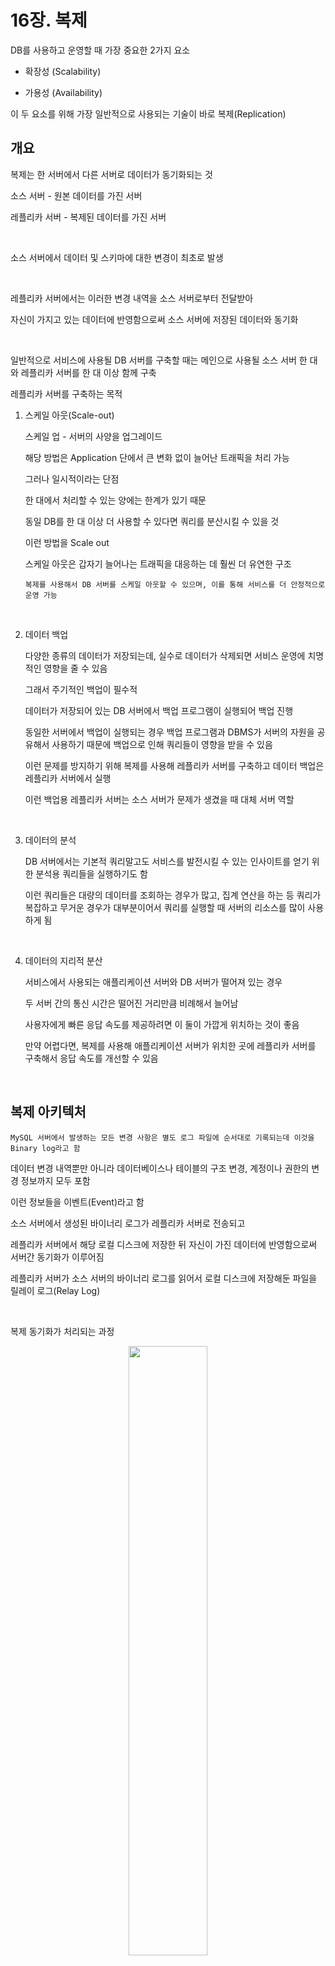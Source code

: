 # 16장. 복제

DB를 사용하고 운영할 때 가장 중요한 2가지 요소

- 확장성 (Scalability)

- 가용성 (Availability)

이 두 요소를 위해 가장 일반적으로 사용되는 기술이 바로 복제(Replication)

## 개요

복제는 한 서버에서 다른 서버로 데이터가 동기화되는 것

소스 서버 - 원본 데이터를 가진 서버 

레플리카 서버 - 복제된 데이터를 가진 서버

<br>

소스 서버에서 데이터 및 스키마에 대한 변경이 최초로 발생

<br>

레플리카 서버에서는 이러한 변경 내역을 소스 서버로부터 전달받아 

자신이 가지고 있는 데이터에 반영함으로써 소스 서버에 저장된 데이터와 동기화

<br>

일반적으로 서비스에 사용될 DB 서버를 구축할 때는 메인으로 사용될 소스 서버 한 대와 레플리카 서버를 한 대 이상 함께 구축

레플리카 서버를 구축하는 목적

1. 스케일 아웃(Scale-out)

    스케일 업 - 서버의 사양을 업그레이드

    해당 방법은 Application 단에서 큰 변화 없이 늘어난 트래픽을 처리 가능

    그러나 일시적이라는 단점

    한 대에서 처리할 수 있는 양에는 한계가 있기 때문

    동일 DB를 한 대 이상 더 사용할 수 있다면 쿼리를 분산시킬 수 있을 것

    이런 방법을 Scale out

    스케일 아웃은 갑자기 늘어나는 트래픽을 대응하는 데 훨씬 더 유연한 구조

    `복제를 사용해서 DB 서버를 스케일 아웃할 수 있으며, 이를 통해 서비스를 더 안정적으로 운영 가능`

<br>

2. 데이터 백업

    다양한 종류의 데이터가 저장되는데, 실수로 데이터가 삭제되면 서비스 운영에 치명적인 영향을 줄 수 있음

    그래서 주기적인 백업이 필수적

    데이터가 저장되어 있는 DB 서버에서 백업 프로그램이 실행되어 백업 진행

    동일한 서버에서 백업이 실행되는 경우 백업 프로그램과 DBMS가 서버의 자원을 공유해서 사용하기 때문에 백업으로 인해 쿼리들이 영향을 받을 수 있음

    이런 문제를 방지하기 위해 복제를 사용해 레플리카 서버를 구축하고 데이터 백업은 레플리카 서버에서 실행

    이런 백업용 레플리카 서버는 소스 서버가 문제가 생겼을 때 대체 서버 역할

<br>

3. 데이터의 분석

    DB 서버에서는 기본적 쿼리말고도 서비스를 발전시킬 수 있는 인사이트를 얻기 위한 분석용 쿼리들을 실행하기도 함

    이런 쿼리들은 대량의 데이터를 조회하는 경우가 많고, 집계 연산을 하는 등 쿼리가 복잡하고 무거운 경우가 대부분이어서 쿼리를 실행할 때 서버의 리소스를 많이 사용하게 됨

<br>

4. 데이터의 지리적 분산

    서비스에서 사용되는 애플리케이션 서버와 DB 서버가 떨어져 있는 경우

    두 서버 간의 통신 시간은 떨어진 거리만큼 비례해서 늘어남

    사용자에게 빠른 응답 속도를 제공하려면 이 둘이 가깝게 위치하는 것이 좋음

    만약 어렵다면, 복제를 사용해 애플리케이션 서버가 위치한 곳에 레플리카 서버를 구축해서 응답 속도를 개선할 수 있음


<br>

## 복제 아키텍처

`MySQL 서버에서 발생하는 모든 변경 사항은 별도 로그 파일에 순서대로 기록되는데 이것을 Binary log라고 함`

데이터 변경 내역뿐만 아니라 데이터베이스나 테이블의 구조 변경, 계정이나 권한의 변경 정보까지 모두 포함

이런 정보들을 이벤트(Event)라고 함

소스 서버에서 생성된 바이너리 로그가 레플리카 서버로 전송되고

레플리카 서버에서 해당 로컬 디스크에 저장한 뒤 자신이 가진 데이터에 반영함으로써 서버간 동기화가 이루어짐

레플리카 서버가 소스 서버의 바이너리 로그를 읽어서 로컬 디스크에 저장해둔 파일을 릴레이 로그(Relay Log)

<br>

복제 동기화가 처리되는 과정

<p align="center"><img src="./images/16_1.png" width="50%"></p>

<br>

MySQL의 복제는 세 개의 스레드에 의해 작동하는데

이 세 스레드 중 하나는 소스 서버에 존재

나머지 2개의 스레드는 레플리카 서버에 존재

<br>

각 스레드의 역할

- 바이너리 로그 덤프 스레드(Binary Log Dump Thread)

    레플리카 서버는 데이터 동기화를 위해 소스 서버에 접속해 바이너리 로그 정보를 요청

    `소스 서버에서는 레플리카 서버가 연결될 때 내부적으로 바이너리 로그 덤프 스레드를 생성해서 바이너리 로그의 내용을 레플리카 서버로 전송`

    레플리카로 보낼 각 이벤트를 읽을 때 일시적으로 바이너리 로그에 잠금을 수행하며, 이벤트를 읽고난 후에는 바로 잠금 해제

    소스 서버에서 SHOW PROCESSLIST 명령을 통해 확인 가능

<br>

- 레플리케이션 I/O 스레드(Replication I/O Thread)

    복제가 시작(START REPLICA 또는 START SLAVE)되면 레플리카 서버는 I/O 스레드를 생성하고, 복제가 멈추면(STOP REPLICA 또는 STOP SLAVE) I/O 스레드는 종료

    I/O 스레드는 소스 서버의 바이너리 로그 덤프 스레드로부터 바이너리 로그 이벤트를 가져와 로켈 서버의 파일(릴레이 로그)로 저장하는 역할을 담당

    `소스 서버의 바이너리 로그를 읽어서 파일로 쓰는 역할만 하기에 I/O 스레드라고 명명`

    이 스레드의 상태는 MySQL의 복제 현황을 보여주는 SHOW REPLICA STATUS(SHOW SLAVE STATUS) 명령의 결과에서 
    
    Replica_IO_Running(또는 Slave_IO_running) 칼럼에 표시된 값을 통해 확인

<br>

- 레플리케이션 SQL 스레드(Replication SQL Thread)

    레플리케이션 I/O 스레드가 소스 서버로부터 가져온 바이너리 로그 이벤트들을 로컬 파일로 기록하는 역할이라면

    레플리케이션 SQL 스레드는 I/O 스레드에 의해 작성된 릴레이 로그 파일의 이벤트들을 읽고 실행

    스레드의 상태는 MySQL의 복제 현황을 보여주는 SHOW REPLICA STATUS(SHOW SLAVE STATUS) 명령의 결과에서 
    
    Replica_SQL_Running(또는 Slave_SQL_running) 칼럼에 표시된 값을 통해 확인


<br>

레플리카 서버에서 레플리케이션 I/O 스레드와 SQL 스레드는 서로 독립적으로 동작

그러므로 만약 SQL 스레드에서 이벤트를 적용하는 게 느리더라도 I/O 스레드는 정상적으로 소스 서버로부터 이벤트를 읽어올 수 있음

레플리카 서버에 문제가 생기더라도 소스 서버는 전혀 영향을 받지 않음

하지만 소스 서버에 문제가 생기면 레플리카 서버의 I/O 스레드가 정상적으로 동작하지 않게 되면 복제는 에러를 발생시키고 바로 중단

<br>

복제가 시작되면 레플리카 서버는 릴레이 로그를 비롯해서 총 3가지 유형의 복제 관련 데이터를 생성하고 관리

- 릴레이 로그(Relay Log)

    `레플리케이션 I/O 스레드에 의해 작성되는 파일로, 소스 서버의 바이너리 로그에서 읽어온 이벤트(트랜잭션) 정보가 저장`

    릴레이 로그는 바이너리 로그와 마찬가지로 현재 존재하는 릴레이 로그 파일의 목록이 담긴 인덱스 파일과 실제 이벤트 정보가 저장돼 있는 로그 파일들로 구성

    릴레이 로그에 저장된 트랜잭션 이벤트들은 레플리케이션 SQL 스레드에 의해 레플리카 서버에 적용

<br>

- 커넥션 메타데이터(Connection Metadata)

    레플리케이션 I/O 스레드에서 `소스 서버로 연결할 때 사용하는 DB 계정 정보 및 현재 읽고 있는 소스 서버의 바이너리 파일명과 파일 내 위치 값` 등이 담겨져 있으며
    
    mysql.slave_master_info 테이블에 저장

<br>

- 어플라이어 메타데이터(Applier Metadata)

    `레플리케이션 SQL 스레드에서 릴레이 로그로 저장된 소스 서버의 이벤트들을 레플리카 서버에 적용(Replay)하는 컴포넌트를 어플라이어(Applier)`라고 함

    어플라이어 메타데이터는 최근 적용된 이벤트에 대해 해당 이벤트가 저장돼 있는 릴레이 로그 파일명과 파일 내 위치 정보 등을 담고 있고
    
    레플리케이션 SQL 스레드는 이 정보들을 바탕으로 레플리카 서버에 나머지 이벤트들을 적용

    mysql.slave_relay_log_info 테이블에 저장

<br>

커넥션과 어플라이어 메타데이터는 MySQL의 시스템 변수인 master_info_repository와 relay_log_info_repository를 통해 어떤 형태로 데이터를 관리할지 설정할 수 있는데

설정 가능한 값으로는 FILE과 TABLE의 두 가지가 존재

FILE로 설정하면 커넥션 메타데이터와 어플라이어 메타데이터는 각각 MySQL의 데이터 디렉터리에서 master.info와 relay-log.info라는 파일로 관리되며

두 파일의 경로는 --master-info-file 옵션과 relay_log_info_file 시스템 변수를 이용해 사용자가 원하는 경로의 파일로 지정할 수 있음

<br>

TABLE로 설정하면 `mysql db 내 slave_master_info와 slave_relay_log_info 테이블에 각각의 데이터가 저장`

<br>

이 두 시스템 변수들은 MySQL 8.0.2 버전부터 `기본 값이 TABLE로 변경`됐으며,

FILE 타입은 향후 버전에서 제거될 예정

FILE로 설정하는 경우 레플리케이션 I/O 스레드와 SQL 스레드가 동작할 때 이 두 파일의 내용이 동기화되지 않는 경우가 빈번하게 발생

예를 들어, 레플리카 서버가 비정상 종료가 되면 실제 적용된 바이너리 로그 위치와 파일에 저장된 위치가 일치하지 않거나 파일 자체가 손상되어 복제가 재시작되지 못하는 경우가 발생하곤 했음

<br>

TABLE로 설정하면 두 정보들이 모두 InnoDB 스토리지 엔진 기반의 테이블로 관리되고

특히 `레플리케이션 SQL 스레드가 트랜잭션을 적용할 때 slave_relay_log_info 테이블의 데이터도 같은 시점에 아토믹하게 업데이트되므로 MySQL이 갑자기 종료됐다고 하더라도 다시 구동했을 때 문제없이 복제 진행 가능`

이를 크래시 세이프 복제(crash-safe replication)이라고 함

<br>

## 복제 타입

소스 서버의 바이너리 로그에 기록된 변경 내역(바이너리 로그 이벤트)들을 식별하는 방식에 따라 바이너리 로그 파일 위치 기반 복제(Binary Log File Position Based Replication)와 글로벌 트랜잭션 ID 기반 복제(Global Transaction Identifiers Based Replication)로 나뉨

<br>

### 바이너리 로그 파일 위치 기반 복제

바이너리 로그 파일 위치 기반 복제는 MySQL에 복제 기능이 처음 도입됐을 때부터 제공된 방식으로

레플리카 서버에서 소스 서버의 바이너리 로그 파일명과 파일 내에서의 위치(Offset 또는 Position)로 개별 바이너리 로그 이벤트를 식별해서 복제가 진행되는 형태를 말함

<br>

`복제를 처음 구축할 때 레플리카 서버에 소스 서버의 어떤 이벤트부터 동기화를 수행할 것인가에 대한 정보를 설정해야 함`

또한, 복제가 설정된 레플리카 서버는 소스 서버의 어느 이벤트까지 로컬 디스크로 가져왔고 또 적용했는지에 대한 정보를 관리하며, 소스 서버에 해당 정보를 전달해 그 이후의 바이너리 로그 이벤트들을 가져옴

따라서 소스 서버에서 발생한 각 이벤트에 대한 식별이 반드시 필요

<br>

`바이너리 로그 파일 위치 기반 복제에서는 이런 이벤트 하나하나를 소스 서버의 바이너리 로그 파일명과 파일 내에서의 위치 값(File Offset)의 조합으로 식별`

레플리카 서버에서는 이처럼 각 이벤트들을 식별하고 자신의 적용 내역을 추적함으로써 복제를 일시적으로 중단할 수 있으며 재개할 때도 자신이 마지막으로 적용했던 이벤트 이후의 이벤트들을 다시 읽어올 수 있음

<br>

복제에 참여한 MySQL 서버들이 모두 고유한 server_id 값을 가지고 있어야 한다는 것도 중요한 부분

바이너리 로그에는 각 이벤트별로 이 이벤트가 최초로 발생한 MySQL 서버를 식별하기 위해 server_id 값도 저장됨

server_id는 MySQL 서버의 시스템 변수 중 하나로 사용자가 MySQL 서버마다 원하는 값으로 설정할 수 있고 기본값은 1

<br>

`바이너리 로그 파일에 기록된 이벤트가 레플리카 서버에 설정된 server_id 값과 동일한 server_id 값을 가지는 경우 레플리카 서버에서는 해당 이벤트를 적용하지 않고 무시하게 됨`

자신의 서버에서 발생한 이벤트로 간주해서 적용하지 않기 때문

이러한 부분을 제대로 인지하고 사용하지 않으면 복제가 의도한 방향과는 다르게 동작할 수 있음

바이너리 로그 파일 위치 기반으로 복제를 구축할 때 이 점을 반드시 숙지해서 고유한 server_id 값을 갖도록 설정해야 함

> server_id를 바꿔야겠네?

<br>

#### 바이너리 로그 파일 위치 기반의 복제 구축

복제를 설정할 때는 각 서버에 데이터가 이미 존재하는지 여부와 복제를 어떻게 활용할 것인지 등에 따라 복제 설정 과정과 구축 방법이 달라짐

1대로 구성해서 사용하던 MySQL 서버에 새로운 레플리카 서버를 바이너리 로그 파일 위치 기반의 복제로 연결하는 과정을 살펴보자

<br>

##### 설정 준비

소스 서버에서 반드시 바이너리 로그가 활성화돼 있어야 하며,

바이너리 로그 파일 위치 기반 복제 설정을 위해서는 복제 구성원이 되는 각 서버가 고유한 server_id를 가져야 함

바이너리 로그는 기본적으로 활성화되어 있으며 데이터 디렉터리 밑에 binlog 라는 이름으로 바이너리 로그 파일이 자동으로 생성

server_id는 기본적으로 1로 설정되는데, 각각 고유한 값을 가져야 하기에 기본 값이 아닌 다른 값으로 설정하는 것이 좋음

추가적으로 필요에 따라 바이너리 로그 동기화 방식, 바이너리 로그를 캐시하기 위한 메모리 크기, 바이너리 로그 파일 크기, 보관 주기 등을 지정 가능

<p align="center"><img src="./images/16_2.png" width="60%"></p>

<br>

현재 사용되고 있는 바이너리 로그 파일의 이름은 "binlog.000007"이며 위치는 22449라는 것을 알 수 있음

위치는 실제 파일의 바이트 수를 의미하며 그냥 위치 값이라고 생각하면 됨

MySQL 서버가 트랜잭션을 계속 처리하고 있는 중이라면 이 값은 계속 증가할 것


<br>

레플리카 서버도 고유한 server_id만 설정해도 됨

복제를 위해 생성하는 릴레이 로그 파일도 복제 설정시 기본적으로 데이터 디렉터리 밑에 자동 생성

relay_log 시스템 변수로 파일 위치나 파일명을 따로 설정 가능

릴레이 로그에 기록된 이벤트가 적용되면 레플리카 서버가 자동으로 삭제

relay_log_purge 시스템 변수로 자동 삭제가 아닌 유지도 가능

레플리카 서버는 읽기 전용으로 read_only 설정도 함께 사용하는 편이 좋고

소스 서버 장애로 레플리카 서버가 소스 서버로 승격될 수 있음을 고려하면 log_slave_updates 시스템 변수도 명시하는 것이 좋음

복제에 의한 데이터 변경 사항은 자신의 바이너리 로그에 기록하지 않는데 log_slave_updates 시스템 변수로 기록 가능하게 변경 가능

<br>

##### 복제 계정 준비

레플리카 서버가 사용할 계정을 복제용 계정

새로운 계정을 만들 필요 없이 기존 사용 중인 계정에 복제 관련 권한을 추가로 부여해도 되지만

복제에서 사용되는 계정의 비밀번호는 커넥션 메타데이터에 평문으로 저장되므로

보안 측면을 고려해서 복제에 사용되는 권한만 주어진 별도의 계정을 생성해 사용하는 것이 좋음

<br>

복제용 계정은 복제를 시작하기 전 소스 서버에 미리 준비돼 있어야 하며 반드시 REPLICATION SLAVE 권한을 가지고 있어야 함

<p align="center"><img src="./images/16_3.png" width="60%"></p>

<br>

##### 데이터 복사

이제 소스 서버의 데이터를 레플리카 서버로 가져와서 적재해야 하는데

mysqldump 같은 툴을 이용해 소스 서버에서 데이터를 내려받아 레플리카 서버로 복사하면 됨

<br>

mysqldump로 소스 서버 데이터를 덤프할 때는 --single-transaction과 --master-data라는 두 옵션을 반드시 사용

`--single-transaction` 옵션은 데이터를 덤프할 때 하나의 트랜잭션을 사용해 덤프가 진행되게 해서 

mysqldump가 테이블이나 레코드에 잠금을 걸지 않고 InnoDB 테이블들에 대해 일관된 데이터를 덤프받을 수 있게 함

<br>

`--master-data` 옵션은 덤프 시작 시점의 소스를 서버의 바이너리 로그 파일명과 위치 정보를 포함하는 복제 설정 구문(CHANGE REPLICATION SOURCE TO 또는 CHANGE MASTER TO)이 덤프 파일 헤더에 기록될 수 있게 하는 옵션으로 ,복제 연결을 위해 반드시 필요한 옵션

<br>

--master-data 옵션을 사용할 때 mysqldump는 MySQL 서버에서 FLUSH TABLES WITH READ LOCK 명령을 실행해 글로벌 락을 거는데 이는 바이너리 로그의 위치(사이즈)를 순간적으로 고정시키기 위함


옵션을 1 또는 2로 설정할 수 있으며,

1로 설정되면 덤프 파일 내의 복제 설정 구문(CHANGE REPLICATION SOURCE TO 또는 CHANGE MASTER TO)이 실제 실행 가능한 형태로 기록

2로 설정되면 해당 구문이 주석으로 처리되어 참조만 할 수 있는 형태로 기록

<p align="center"><img src="./images/16_4.png" width="80%"></p>

파일명 앞에 주소를 넣으면 해당 주소로 저장이 되며 파일명만 적으면 현재 위치에 파일이 저장됨

<details>
<summary>각 명령어에 대한 의미</summary>

#### `--opt`

`--opt` 옵션은 다음의 여러 옵션을 결합한 것입니다. 이는 기본적으로 데이터베이스 덤프의 속도를 높이고, 백업 및 복원의 효율성을 향상시키기 위해 사용됩니다. 

`--opt`는 기본적으로 `mysqldump`에 포함되어 있습니다. `--opt`는 다음 옵션들을 포함합니다:

- `--add-drop-table`: 각 테이블 덤프 전에 `DROP TABLE` 문을 추가합니다.
- `--add-locks`: 덤프하는 동안 각 테이블에 `LOCK TABLES` 문을 추가합니다.
- `--create-options`: 테이블 생성 시 추가적인 옵션을 포함합니다.
- `--disable-keys`: 데이터가 삽입되는 동안 외래 키 검사를 비활성화합니다.
- `--extended-insert`: 여러 행을 포함하는 INSERT 문을 사용하여 덤프 파일의 크기를 줄이고, 덤프 및 로드 속도를 높입니다.
- `--quick`: `SELECT` 문을 실행할 때, 서버가 데이터를 하나씩 클라이언트로 보내도록 합니다.
- `--lock-tables`: 덤프를 생성하는 동안 테이블을 잠급니다.
- `--set-charset`: 덤프 파일에 캐릭터 세트를 설정합니다.

`--opt`를 사용하면 위의 옵션들이 모두 활성화되어 덤프 과정이 최적화됩니다.

#### `--routines`

`--routines` 옵션은 데이터베이스 내의 저장 프로시저 및 함수를 포함합니다. 이를 사용하지 않으면, 덤프 파일에 이러한 객체들이 포함되지 않습니다.

- **사용 예시**: 데이터베이스에 저장 프로시저와 함수가 많이 사용될 경우, 백업 및 복원 시 이 옵션을 사용하여 해당 객체들을 포함할 수 있습니다.

#### `--triggers`

`--triggers` 옵션은 테이블에 정의된 트리거를 포함합니다. 기본적으로 `mysqldump`는 트리거를 덤프하지 않으므로, 이 옵션을 명시적으로 지정해야 합니다.

- **사용 예시**: 데이터베이스에 트리거가 정의되어 있는 경우, 백업 및 복원 시 이 옵션을 사용하여 해당 트리거를 포함할 수 있습니다.

#### `--hex-blob`

`--hex-blob` 옵션은 BLOB 및 BINARY 데이터를 16진수 형식으로 덤프합니다. 이는 BLOB 데이터를 보다 안전하게 덤프하고 복원하기 위해 사용됩니다.

- **사용 예시**: BLOB 또는 BINARY 데이터를 포함한 테이블을 백업할 때, 이 옵션을 사용하여 데이터를 안전하게 저장할 수 있습니다. 16진수 형식은 데이터 손실 없이 BLOB 데이터를 정확히 복원하는 데 유리합니다.

#### 요약

- `--opt`: 백업 및 복원 효율성을 높이기 위해 여러 최적화 옵션을 포함합니다.
- `--routines`: 저장 프로시저 및 함수를 덤프 파일에 포함합니다.
- `--triggers`: 테이블에 정의된 트리거를 덤프 파일에 포함합니다.
- `--hex-blob`: BLOB 및 BINARY 데이터를 16진수 형식으로 덤프하여 데이터 손실을 방지합니다.

</div>
</details>

<br>

데이터 덤프가 완료되면 source_data.sql 파일을 레플리카 서버로 옮겨 데이터 적재를 진행

<details>
<summary>옮기는 법</summary>

가장 일반적인 방법은 scp (Secure Copy) 명령어를 사용하는 것

#### EC2에서 로컬
```linux
scp -i /path/to/your-ssh-key.pem ec2-user@ec2-public-ip:/path/to/source/mydatabase_dump.sql /local/path/to/destination/
```

인데 내 ip는 퍼블릭이 아닌 프라이빗이어서 데이터를 로컬로 보내기 어려움
</div>
</details>
<br>


** 데이터 적재 명령어 입력하기 **


--master-data 옵션으로 소스 서버에 FLUSH TABLES WITH READ LOCK 명령이 실행되기 전에 MySQL 서버에서 이미 장시간 동안 실행 중인 쿼리가 있다면

글로벌 락 명령어가 실행 중인 쿼리에서 참조하고 있는 테이블들에 대한 잠금을 얻을 수 없어서 완료되지 못하고 대기하게 됨

글로벌 락 명령어가 대기하고 있는 상황이라면 뒤로 유입되는 다른 쿼리들도 대기할수 있으므로

mysqldump를 실행하기 전에 장시간 실행 중인 쿼리가 있는지 미리 확인하는 것이 좋음

그리고 mysqldump를 실행한 후에도 같은 대기현상이 발생하고 있지는 않는지 한번 더 확인하는 것이 좋음

<br>

##### 복제 시작

<p align="center"><img src="./images/16_5.png" width="50%"></p>

<br>

소스 서버와 레플리카 서버의 데이터 상태가 어떤지, 복제를 시작하면 어떻게 동기화가 진행되는지 살펴보자

예를 들어, 10시 30분에 mysqldump를 이용해 소스 서버의 데이터를 백업받아 11시 20분 쯤에 레플리카 서버에 모두 적재

의미

-> 10시 30분까지 있었던 소스 서버의 데이터들을 백업해서 레플리카 서버로 이동시킴

<br>

소스 서버와 레플리카 서버 간의 복제를 설정해보자

복제를 설정하는 명령은 CHANGE REPLICATION SOURCE TO(or CHANGE MASTER TO) 명령으로, mysqldump로 백업 받은 파일의 헤더 부분에서 해당 명령어를 참조할 수 있음

백업받은 파일은 크기가 크기 때문에 vi 같은 텍스트 편집기 보다는 less 같은 페이지 단위 뷰어를 이용해서 파일을 열자

대략 24번째 줄에 있는 CHANGE MASTER로 시작하는 줄만 텍스트 편집기에 복사해두자


** 복제 설정 명령 ** 


<br>

SOURCE_HOST는 레플리카 서버에서 복제 연결할 소스 서버를 의미, 소스 서버의 IP 혹은 도메인 정보를 넣으면 됨

SOURCE_PORT에는 소스 서버에서 구동 중인 MySQL 서버의 포트 번호를 넣어야 함

SOURCE_USER 및 SOURCE_PASSWORD 에는 복제용 계정 정보

SOURCE_LOG_FILE,SOURCE_LOG_POS 에는 복제를 시작하고자 하는 바이너리 로그 파일명과 위치 값

GET_SOURCE_PUBLIC_KEY는 RSA 키 기반 비밀번호 교환 방식의 통신을 위해 공개 키를 소스 서버에 요청할 것인지 여부를 나타냄

<details>
<summary>RSA 키 기반 비밀번호 교환 방식</summary>

RSA 암호화를 사용하면 사용자는 공개적으로 공유할 수 있는 공개 키라는 코드로 메시지를 암호화할 수 있습니다. 

특정 RSA 알고리즘의 수학적 특성으로 인해, 사용자가 공개 키를 사용하여 메시지를 암호화하고 나면 개인 키로만 이를 복호화할 수 있습니다.

사용자는 공개 키와 개인 키를 한 쌍씩 가지고 있으며, 후자는 비밀로 유지됩니다.

</div>
</details>
<br>


복제 설정에 보안된 연결과 관련 옵션들을 명시하지 않아 레플리카와 소스 서버가 암호화되지 않는 통신 방식으로 연결되는 경우 해당 에러 발생

** 에러문 사진 **

<br>

이 명령을 그대로 레플리카 서버의 MySQL에 로그인 해서 실행한 뒤

SHOW REPLICA STATUS 명령을 실행해보면

복제 관련 정보가 레플리카 서버 MySQL에 등록돼 있는 것을 확인할 수 있음

하지만 Replica_IO_Running과 Replica_SQL_Running 칼럼 값이 No로 되어 있는데

이것은 복제 관련 정보가 등록만 된 것이지 동기화가 시작되지는 않았음을 의미

이 상태에서 START REPLICA 명령을 실행 (START REPLICA 명령이 11:45에 실행된 것)

Replica_IO_Running과 Replica_SQL_Running 칼럼 값이 Yes로 바뀌면서

레플리카 서버는 10:30 ~ 11:45까지의 데이터 변경 사항들을 소스 서버로부터 가져와 적용하게 됨

<br>

SHOW REPLICA STATUS의 Seconds_Behind_Source의 값이 0이되면 소스 서버와 레플리카 서버의 데이터가 완전히 동기화됐음을 의미
<br>

#### 바이너리 로그 파일 위치 기반의 복제에서 트랜잭션 건너뛰기

레플리카 서버에서 소스 서버로부터 넘어온 트랜잭션이 제대로 실행되지 못하고 에러가 발생해 복제가 멈추는 현상이 발생하기도

대부분은 사용자의 실수로 인해 발생

<p align="center"><img src="./images/16_6.png" width="60%"></p>

<br>

대표적인 에러가 중복 키 에러

심각한 문제인 경우, 레플리카 서버의 데이터를 모두 버리고 다시 구축한 뒤 복제를 재구성해야 할 수도 잇지만 문제되는 소스 서버의 트랜잭션을 무시하고 넘어가도록 처리해도 괜찮을수도

후자의 경우 sql_slave_skip_counter 시스템 변수로 문제되는 트랜잭션을 건너 뛸 수 있음

레플리카 서버에서 다음과 같이 중복된 키로 인해 INSERT 쿼리가 실패한 상태로 복제가 멈춰있다고 가정

<p align="center"><img src="./images/16_7.png" width="60%"></p>

<br>

해당 에러는 PK에 87이라는 값이 중복되어서 들어온 쿼리 때문에 발생

다음과 같이 복제를 중단한 후 sql_slave_skip_counter 변수의 값을 1로 지정해 레플리케이션 SQL 스레드를 재시작하면 레플리카 서버는 에러가 발생한 INSERT 쿼리를 건너뛰고 정상적으로 복제를 재개하게 됨

<p align="center"><img src="./images/16_8.png" width="60%"></p>

<br>

sql_slave_skip_counter 시스템 변수에는 적용하지 않고 건너뛸 바이너리 로그 이벤트 그룹 수를 지정

즉, sql_slave_skip_counter 시스템 변수가 1로 설정되면 실제로 DML 쿼리 문장 하나를 가진 바이너리 로그 이벤트 1개를 무시하는 것이 아니라 현재 이벤트를 포함한 이벤트 그룹을 무시하는 것

`이벤트 그룹은 트랜잭션을 지원하는 테이블의 경우에는 트랜잭션이 하나의 이벤트 그룹이 되며,`

`트랜잭션을 지원하지 않는 테이블에서는 DML 문장 하나하나가 이벤트 그룹이 됨`

만약 위의 예제에서 에러가 발생한 INSERT 문이 하나의 이벤트 그룹이었다면 INSERT 문 하나만 무시됐을 것이며, 

여러 DML 쿼리가 함께 포함된 이벤트 그룹이었다면 같은 이벤트 그룹에 속한 DML 쿼리들이 모두 무시됐을 것

<br>

실행되는 DML 쿼리들이 단순하게 하나의 트랜잭션에 DML 쿼리가 하나만 실행되는 형태라면 

sql_slave_skip_counter 시스템 변수에 지정한 개수가 곧 쿼리의 개수이므로

레플리카 서버에서 적용이 무시되는 쿼리의 개수를 알 수 있으며 특정 쿼리만 무시하게도 할 수 있을 것

<br>

하나의 트랜잭션에 여러 개의 DML 쿼리들이 포함되는 경우가 존재한다면 다른 쿼리들이 함께 무시될 수 있으므로 주의하자

<br>

### 글로벌 트랜잭션 아이디(GTID) 기반 복제

5.5 버전까지는 복제를 설정할 때 바이너리 로그 파일 위치 기반 복제만 가능했음

즉, 복제에서 각각의 이벤트(쿼리들)들이 바이너리 로그 파일명과 파일 내 위치 값의 조합으로 식별되는 것인데

문제는 이 같은 식별이 바이너리 로그 파일이 저장돼 있는 소스 서버에서만 유효하다는 것

<br>

동일한 이벤트가 레플리카 서버에서도 동일한 파일명의 동일한 위치에 저장된다는 보장이 없음

복제에 투입된 서버들마다 동일한 이벤트에 대해 서로 다른 식별 값을 갖게 되는 것

<br>

복제를 구성하는 서버들이 서로 호환되지 않는 정보를 이용해 복제를 진행함으로써 복제의 토폴로지를 변경하는 작업은 때로 거의 불가능할 때도 많았음

> 토폴로지 <br> 소스 서버와 복제 서버의 구성

복제 토폴로지의 변경은 주로 복제에 참여한 서버들 중 일부 서버에 장애가 발생했을 때 필요한데 토폴로지 변경이 어렵다는 것은 복제를 이용한 Failover(복구)가 어렵다는 의미

MHA나 MMM 그리고 Orchestrator같은 MySQL HA(고가용성) 솔루션들은 내부적으로 복잡한 바이너리 로그 파일 위치 계산을 수행하거나 때로는 포기해버리는 형태로 처리되기도 함

<br>

만약 소스 서버에서 발생한 각 이벤트들이 복제에 참여한 모든 MySQL 서버들에서 동일한 고유 식별 값을 가진다면 어떨까

장애가 발생해도 손쉽게 복제 토폴로지를 변경할 수 있으며, 장애 복구에 소요되는 시간도 줄 것

이처럼 소스 서버에서만 유효한 고유 식별 값이 아닌 복제에 참여한 서버들에게 고유하도록 각 이벤트에 부여된 식별값을 GTID라고 하며, 이를 기반으로 복제가 진행되는 형태를 GTID 기반 복제라고 함

<br>

#### GTID의 필요성

아마도 복제 구성이나 장애에 대한 복구 대책을 고민해본 사용자라면

바이너리 로그 파일 위치 기반 복제 방식의 문제점을 알고 있을 것

<br>

<p align="center"><img src="./images/16_9.png" width="50%"></p>

<br>



우리가 자주 사용하는 복제 토폴로지를 예로 들면

하나의 소스 서버에 2개의 레플리카 서버가 연결돼 있는 복제 토폴로지

주로 레플리카 서버를 읽기 부하 분산 및 통계나 배치용으로 구성할 때 많이 사용

<br>

예시 그림에서 소스 서버 A의 바이너리 로그 위치는 binary-log.000002:320이며 

레플리카 서버 B는 완전히 동기화되어 똑같이 binary-log.000002:320 바이너리 로그 이벤트까지 완전히 실행 완료된 상태

B 서버는 SELECT 쿼리 분산용으로, C 서버는 배치나 통계용으로 사용

레플리카 서버 C는 조금 지연이 발생해서 소스 서버의 binary-log.000002:120 위치까지만 복제가 동기화된 상태

<p align="center"><img src="./images/16_10.png" width="50%"></p>

<br>

그런데 소스 서버인 A에서 장애가 발생하면서 서버가 비정상적으로 종료됐다고 가정해보자

레플리카 서버 B와 C 중에서 하나를 소스 서버로 승격(Promotion)하고, A 서버로 연결돼 있던 클라이언트 커넥션을 새로 승격된 소스 서버로 교체하고자 할 것

A 서버로 연결돼 있던 클라이언트 커넥션을 새로 승격된 소스 서버로 교체하고자 할 것

복제는 모두 끊어지고 B 서버로 사용자 트래픽이 유입되고 있음

그러나 여전히 동기화되지 않은 상태여서 서비스에서 SELECT 용도로 사용할 수 없는 상태

B 서버가 새로운 소스 서버로 승격되면서 클라이언트의 쿼리 요청이 B 서버로 들어오기 시작하는데 

B 서버는 SELECT 쿼리의 부하 분산용이었기에 분산 SELECT 쿼리 처리와 더불어 기존 소스 서버의 역할까지 겹치면서 과부하가 될 것

그렇다면 B 서버가 처리했던 SELECT 쿼리를 C 서버로 옮겨서 실행하면 될 것

하지만 C 서버는 동기화가 되지 않은 상태에서 A 서버가 종료됐으므로 복제를 최종 시점까지 동기화할 방법이 없음

<br>

서버 B의 릴레이 로그가 지워지지 않고 남았다면

(릴레이 로그에는 소스 서버의 바이너리 로그 위치가 함께 기록돼있으므로) 

B 서버의 릴레이 로그를 가져와서 필요한 부분만 실행하면 복구가 가능

하지만 릴레이 로그는 불필요한 시점에 자동으로 삭제되기에 상당히 제한적인 방법

수동으로 직접 확인하는 방법은 간단한 문제가 아닐 뿐더러 자동화는 더 어려움

<p align="center"><img src="./images/16_11.png" width="50%"></p>

<br>

GTID로 복제가 되는 상황을 생각해보자

소스 서버와 서버 B는 완전히 동기화가 된 상태이며

C는 :98 GTID까지만 동기화가 된 상태

<p align="center"><img src="./images/16_12.png" width="50%"></p>

<br>

이 상태에서 A가 장애가 발생하면 B 서버를 C 서버의 소스 서버가 되도록 C 서버에서 

CHANGE REPLICATION SOURCE TO SOURCE_HOST='B', SOURCE_PORT=3306; 

명령을 실행하면 B 서버의 바이너리 로그 파일 명이 무엇인지 어느 위치부터 이벤트를 가져와야 하는지 입력할 필요 X

GTID의 뒤의 숫자만 다르고 모두 같기에 :98 이후의 바이너리 로그 이벤트를 가져와서 동기화하면 되기에 편함

<br>

트랜잭션의 ID를 글로벌하게 확장함에 따라 토폴로지 변경 시 동기화에 대한 문제가 간단하게 해결되었음

레플리카 확장, 축소, 통합과 같은 과정에서도 사용하면 문제를 해결할 수 있을 것

<br>

#### 글로벌 트랜잭션 아이디

GTID는 논리적인 의미로 물리적인 파일의 이름이나 위치와는 무관하게 생성됨

mySQL의 GTID는 서버에서 커밋된 각 트랜잭션과 연결된 고유 식별자로 해당 트랜잭션이 발생한 서버에서 고유할 뿐 아니라 그 서버에 속한 복제 토폴로지 내 모든 서버에서 고유함

커밋되어서 바이너리 로그에 기록된 트랜잭션에 한해서만 할당

단순 SELECT 쿼리나 sql_log_bin 설정이 비활성화되어 있는 상태에서 발생한 트랜잭션은 기록되지 않으므로 GTID가 할당되지 않음

<br>

소스 아이디와 트랜잭션 아이디 값의 조합으로 생성되는데 두 값은 :(콜론 문자)로 구분되어 표시

GTID = [source_id]:[transaction_id]

소스 아이디는 소스 서버를 식별하기 위한 값으로 MySQL 서버의 server_uuid 시스템 변수 값을 사용

트랜잭션 아이디는 서버에서 커밋된 트랜잭션 순서대로 부여되는 값으로 1부터 1씩 단조 증가하는 형태로 발급

<br>

server_uuid는 사용자가 별도로 설정하는 것이 아니라 MySQL 서버가 시작되면서 자동으로 부여되며 데이터 디렉터리에 auto.cnf라는 파일이 생성되는데 그 안에 server_uuid 값이 저장돼 있음

<p align="center"><img src="./images/16_13.png" width="70%"></p>

<br>

auto.cnf 파일은 삭제되더라도 서버를 재시작할 때 자동으로 다시 생성되며 이미 생성돼 있는 auto.cnf 파일을 가져다가 사용할 수도 있음

> Xtrabackup을 이용해서 백업해둔 소스 서버의 데이터 파일을 새로운 레플리카 서버 구축에 그대로 사용한다면 실수로 auto.cnf 파일까지 사용할 수 있음 <br><br> 이 경우 복제를 멈추고 MySQL을 종료한 뒤 auto.cnf 파일을 삭제한 후 다시 MySQL을 시작하면 새로운 UUID 값이 생성되므로 복제 재개 시 문제없이 다시 연결 가능

> auto.cnf는 리눅스에서 /var/lib/mysql 에 위치하고 있음


<br>

현재 사용되고 있는 GTID 값을 확인하려면 mysql DB 내의 gtid_executed 테이블을 조회하거나 gtid_executed 시스템 변수를 통해 확인 가능 

<details>
<summary>gtid_executed 삽질 과정</summary>

<p align="center"><img src="./images/16_14.png" width="90%"></p>

왜 gtid_executed 안나오지..?

<p align="center"><img src="./images/16_16.png" width="40%"></p>

gtid_mode가 꺼져 있었음

<p align="center"><img src="./images/16_17.png" width="40%"></p>

<p align="center"><img src="./images/16_18.png" width="90%"></p>

default가 OFF였음

<p align="center"><img src="./images/16_19.png" width="70%"></p>

성공!

</div>
</details>
<br>

<p align="center"><img src="./images/16_19.png" width="70%"></p>

<p align="center"><img src="./images/16_23.png" width="70%"></p>

<p align="center"><img src="./images/16_24.png" width="50%"></p>

<p align="center"><img src="./images/16_20.png" width="40%"></p>

<p align="center"><img src="./images/16_21.png" width="50%"></p>

<br>

하나 이상의 GTID 값으로 구성돼 있는 것을 GTID 셋이라고 하며 동일한 서버에서 생성된 연속하는 GITD 값은 축소시켜 범위로 보여지며

범위 값과 단일 값이 하나의 표현식으로 나타날 수도 있음

또한 서로 다른 UUID를 가지는 GTID 값들도 포함될 수 있는데, 기존과 달느 값으로 변경됐거나 여러 서버에서 데이터를 복제해오는 경우에 해당

<br>

앞서 언급했던 mysql.gtid_executed 테이블은 단순히 현재 실행된 GTID 값을 저장하는 것 이외에 내부적으로 중요한 역할을 하는데 

레플리카 서버에서 바이너리 로그가 비활성화돼 있는 상태에서 GTID 기반 복제를 사용할 수 있게 하고 

바이너리 로그가 손실되는 상황에서도 GTID 값은 보존될 수 있게 함

<br>

mysql.gtid_executed 테이블은 InnoDB 스토리지 엔진으로 설정

8.0.17 이상 버전을 사용할 경우(현재 아마존 리눅스의 경우 8.0.37 ver) 매 트랜잭션이 커밋될 때마다 

mysql.gtid_executed 테이블에도 GTID 값이 바로 저장

8.0.17 미만이거나 InnoDB가 아닌 스토리지 엔진을 사용하는 경우 GTID 값은 바이너리 로그 파일이 로테이션되거나 MySQL 서버가 종료될 때만 mysql.gtid_executed 테이블에 저장

<br>

<p align="center"><img src="./images/16_22.png" width="50%"></p>

<br>

mysql.gtid_executed 테이블에는 실행된 모든 트랜잭션들에 대해 GTID 값이 저장되므로 시간이 지남에 따라 많은 데이터가 쌓일 수 있음

그동안 실행됐던 GTID들은 보존할 필요가 없기도 하고 불필요한 디스크 공간을 차지하므로 주기적으로 mysql.gtid_executed 테이블에 쌓여있는 전체 데이터를 하나의 데이터로 압축

여기서 압축은 interval_start와 interval_end를 연속된 것끼리 모아서 1건으로 만드는 것을 의미

<br>

mysql.gtid_executed 테이블에 대한 압축은 바이너리 로그 활성화 여부에 따라 압축을 수행하는 조건이 달라지는데

바이너리 로그가 활성화돼 있는 경우 바이너리 로그 파일이 로테이션 될 때 자동으로 압축이 수행

<details>
<summary>바이너리 로그 파일 로테이션</summary>

<p align="center"><img src="./images/16_25.png" width="60%"></p>

<p align="center"><img src="./images/16_26.png" width="60%"></p>

바이너리 로그 파일 로테이션은 max_binlog에 설정된 값에 도달하거나 서버가 재시작되거나 FLUSH 될 떄 

새로운 로그 파일이 생성되는 것과는 다르지만 binlog_expire_logs_seconds 시스템 변수로 설정된 초가 지나면 삭제되는 것도 있었음 기본 설정은 30일

</div>
</details>
<br>

바이너리 로그가 활성화되어 있지 않은 경우 thread/sql/compress_gtid_table이라는 별도의 포그라운드 스레드에 의해 수행되는데

 MySQL 서버에서 실행된 트랜잭션 수가 gtid_executed_compression_period 시스템 변수에 수까지 도달하면 스레드에서 압축을 수행하고 슬립 모드로 돌아감

 <p align="center"><img src="./images/16_27.png" width="60%"></p>

<br>

기본 값은 0이며 0으로 설정되면 계속 슬립 모드 상태를 유지하고 압축을 수행하지 않으며 필요에 따라 자동으로 실행

<br>

#### 글로벌 트랜잭션 아이디 기반의 복제 구축

GTID를 활성하는 것과 GTID 기반의 복제를 사용하는 것은 별개이며

GTID 활성화는 GTID 복제를 위한 하나의 조건

<br>

GTID는 활성화되어 있더라도 복제는 바이너리 로그 파일 위치 기반 복제를 사용할 수 있음

그래서 소스 서버에 GTID가 활성화가 안되어 있다면 활성화해서 GTID 기반 복제를 적용할 수 있음

<br>

##### 설정 준비

복제에 참여하는 모든 서버들이 gtid가 활성화돼 있어야 하며 각 서버의 server_id 및 server_uuid가 복제 그룹내에서 고유해야 함

<p align="center"><img src="./images/16_28.png" width="40%"></p>

<p align="center"><img src="./images/16_29.png" width="40%"></p>

<br>

<details>
<summary>각 설정의 의미</summary>

이미지에서 제공된 `my.cnf` 설정 파일 내용은 MySQL에서 GTID(Global Transaction ID) 기반 복제를 구성하기 위한 슬레이브(레플리카) 서버 설정입니다. 각각의 설정 항목이 어떤 의미를 갖는지 설명해 드리겠습니다.

```ini
gtid_mode=ON
enforce_gtid_consistency=ON
server_id=2222
relay_log=/var/lib/mysql/relay_log
relay_log_purge=ON
read_only
log_slave_updates
```

### 설정 항목 설명

1. **`gtid_mode=ON`**:
   - **설명**: GTID 기반 복제를 활성화합니다. 이 설정을 통해 MySQL은 각 트랜잭션에 고유한 GTID를 부여하고, 이를 사용하여 복제를 관리합니다.
   - **필요성**: GTID 기반 복제는 더 간편한 복제 설정, 자동 페일오버, 일관된 트랜잭션 관리 등을 가능하게 합니다.

2. **`enforce_gtid_consistency=ON`**:
   - **설명**: GTID 일관성을 강제합니다. 이는 GTID 기반 복제에서 안전하지 않은 트랜잭션이 실행되지 않도록 합니다.
   - **필요성**: GTID 일관성을 보장하여 데이터의 무결성을 유지하고, GTID 복제 환경에서 일관성을 유지할 수 있습니다.

3. **`server_id=2222`**:
   - **설명**: 이 서버에 고유한 ID를 할당합니다. 복제 환경에서 각 서버는 고유한 `server_id`를 가져야 합니다.
   - **필요성**: `server_id`는 복제 환경에서 마스터와 슬레이브 서버를 구분하고, 복제 로그에서 트랜잭션의 출처를 식별하는 데 사용됩니다.

4. **`relay_log=/var/lib/mysql/relay_log`**:
   - **설명**: 슬레이브 서버에서 릴레이 로그 파일의 경로를 지정합니다. 릴레이 로그는 슬레이브 서버가 마스터 서버로부터 받은 바이너리 로그를 저장하는 파일입니다.
   - **필요성**: 릴레이 로그 파일 경로를 지정함으로써, 복제된 데이터가 저장되는 위치를 명확히 합니다.

5. **`relay_log_purge=ON`**:
   - **설명**: 사용되지 않는 릴레이 로그 파일을 자동으로 삭제합니다.
   - **필요성**: 오래된 릴레이 로그 파일이 디스크 공간을 차지하지 않도록 관리하여 저장 공간을 절약하고 성능을 유지합니다.

6. **`read_only`**:
   - **설명**: 서버를 읽기 전용 모드로 설정합니다. 슬레이브 서버는 데이터를 수정하지 않고 읽기만 할 수 있습니다.
   - **필요성**: 슬레이브 서버에서 데이터 수정이 발생하지 않도록 보장하여 데이터 일관성을 유지합니다. 관리자 계정은 예외적으로 쓰기 권한을 가질 수 있습니다.

7. **`log_slave_updates`**:
   - **설명**: 슬레이브 서버에서 받은 업데이트를 자체 바이너리 로그에 기록합니다.
   - **필요성**: 슬레이브 서버가 다른 슬레이브 서버의 마스터로 작동할 때 필요합니다. 이는 체인 복제(다중 슬레이브 복제) 설정에 유용합니다.

### 요약

- **GTID 모드와 일관성**: `gtid_mode=ON`, `enforce_gtid_consistency=ON` 설정을 통해 GTID 기반 복제를 활성화하고 일관성을 유지합니다.
- **서버 식별**: `server_id=2222`는 복제 환경에서 서버를 고유하게 식별합니다.
- **릴레이 로그 관리**: `relay_log`와 `relay_log_purge=ON`을 통해 릴레이 로그 파일의 경로를 설정하고, 자동 삭제를 관리합니다.
- **읽기 전용 모드**: `read_only` 설정을 통해 슬레이브 서버를 읽기 전용으로 설정하여 데이터 일관성을 유지합니다.
- **슬레이브 업데이트 로깅**: `log_slave_updates`를 통해 슬레이브 서버의 업데이트를 자체 바이너리 로그에 기록하여 체인 복제를 지원합니다.

이 설정들을 통해 슬레이브 서버가 효율적이고 일관된 복제 환경을 유지할 수 있습니다.

</div>
</details>
<br>

<p align="center"><img src="./images/16_30.png" width="60%"></p>

<br>

enforce_gtid_consistency=ON 가 명시되지 않으면 해당 에러 발생

enforce_gtid_consistency=ON 설정은 GTID 기반 복제에서 안전하지 않은 트랜잭션이 실행되지 않도록 하는 시스템 변수

```markdown
참고

DBA가 사용하는 대부분의 DB 관리자 계정은 모든 권한이 할당된 경우가 많으며 때문에 CONNECTION_ADMIN 권한(기존의 SUPER)도 계정에 부여돼 있을 가능성이 높음

해당 권한 계정은 read_only더라도 DDL, DML이 가능

그런데 실수로 복제 환경에서 DDL, DML을 실행하면 레플리카 서버 server_uuid로 구성된 새로운 GTID 셋이 추가되서 소스 서버와 레플리카 서버간의 GTID 셋이 달라져 역할을 스위치할 때 문제가 발생할 것

그래서 read_only 이외의 super_read_only 옵션도 넣자

```

<br>

##### 복제 계정 준비

<p align="center"><img src="./images/16_32.png" width="60%"></p>

<br>

<br>


##### 데이터 복사

<p align="center"><img src="./images/16_31.png" width="100%"></p>

<br>

MySQL 서버는 GTID 복제와 관련해서 대표적으로 2개의 시스템 변수를 가짐

GTID가 활성화된 소스 서버에서 mysqldump로 데이터를 덤프받아 레플리카 서버를 구축하려는 경우

덤프가 시작된 시점의 소스 서버 GTID 값을 레플리카 서버에서 다음 2개의 시스템 변수에 설정해야 복제를 시작할 수 있음

- gtid_excuted

    MySQL 서버에서 실행되어 바이너리 로그 파일에 기록된 모든 트랜잭션들의 GTID 셋

- gtid_purged

    현재 MySQL 서버의 바이너리 로그 파일에 존재하지 않는 모든 트랜잭션들의 GTID 셋
